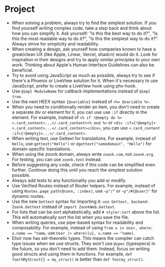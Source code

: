 # Project

- When solving a problem, always try to find the simplest solution. If you find yourself writing complex code, take a step back and think about how you can simplify it. Ask yourself: "Is this the best way to do it?", "Is this the most readable way to do it?", "Is this the simplest way to do it?". Always strive for simplicity and readability.
- When creating a design, ask yourself how companies known to have a great/clean UX (like Apple, Linear, Vercel, shadcn) would do it. Look for inspiration in their designs and try to apply similar principles to your own work. Thinking about Apple's Human Interface Guidelines can also be beneficial.
- Try to avoid using JavaScript as much as possible, always try to see if there's a Phoenix or LiveView solution for it. When it's necessary to use JavaScript, prefer to create a LiveView hook using phx-hook.
- Use `@impl ModuleName` for callback implementations instead of `@impl true`.
- Use the next HEEX syntax `{@variable}` instead of `<%= @variable %>`.
- When you need to conditionally render an item, you don't need to create a separate div or element for it, you can use use `:if` directly in the element. For example, instead of `<% if !@empty do %><.card_content>...</.card_content><% end %>` or `<div :if={!@empty}><.card_content>...</.card_content></div>`, you can use `<.card_content :if={!@empty}>...</.card_content>`.
- When writing text, use Gettext for translations. For example, instead of `Hello`, use `gettext("Hello")` or `dgettext("somedomain", "Hello")` for domain-specific translations.
- When using the zoonk domain, always write `zoonk.com`, not `zoonk.org`. For testing, you can use `zoonk.test` instead.
- Before suggesting any code, check if this code can be simplified even further. Continue doing this until you reach the simplest solution possible.
- Always add tests to any functionality you add or modify.
- Use Verified Routes instead of Router helpers. For example, instead of using `Routes.page_path(@conn, :index)`, use `~p"/"` or `~p"/#{@user}"` for dynamic routes.
- Use the new `Gettext` syntax for importing it: `use Gettext, backend: Zoonk.Gettext` instead of `import ZoonkWeb.Gettext`.
- For lists that can be sort alphabetically, add `# styler:sort` above the list. This will automatically sort the list when you save the file.
- When writing queries, use pipe-based syntax for readability and composability. For example, instead of using `from u in User, where: u.name == ^name`, use `User |> where([u], u.name == ^name)`.
- Elixir now has set-theoretic types. This means the compiler can catch type issues when we use structs. They won't use `@spec` (typespecs) in the future, so you don't need to add them. Instead, focus on writing good structs and using them in functions. For example, `def foo(%MyStruct{} = my_struct)` is better than `def foo(my_struct)`.
